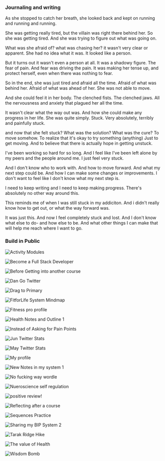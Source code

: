 ### Journaling and writing

As she stopped to catch her breath, she looked back and kept on running and running and running. 

She was getting really tired, but the villain was right there behind her. So she was getting tired. And she was trying to figure out what was going on.

What was she afraid of? what was chasing her? it wasn't very clear or apparent. She had no idea what it was. It looked like a person.

But it turns out it wasn't even a person at all. It was a shadowy figure. The fear of pain. And fear was driving the pain. It was making her tense up, and protect herself, even when there was nothing to fear.

So in the end, she was just tired and afraid all the time. Afraid of what was behind her. Afraid of what was ahead of her. She was not able to move.

And she could feel it in her body. The clenched fists. The clenched jaws. All the nervousness and anxiety that plagued her all the time.

It wasn't clear what the way out was. And how she could make any progress in her life. She was quite simply. Stuck. Very absolutely, terribly and painfully stuck.

and now that she felt stuck? What was the solution? What was the cure? To move somehow. To realize that it's okay to try something (anything) Just to get moving. And to believe that there is actually hope in getting unstuck.

I've been working so hard for so long. And I feel like I've been left alone by my peers and the people around me. I just feel very stuck.

And I don't know who to work with. And how to move forward. And what my next step could be. And how I can make some changes or improvements. I don't want to feel like I don't know what my next step is.

I need to keep writing and I need to keep making progress. There's absolutely no other way around this.

This reminds me of when I was still stuck in my addiciton. And i didn't really know how to get out, or what the way forward was.

It was just this. And now I feel completely stuck and lost. And I don't know what else to do- and how else to be. And what other things I can make that will help me reach where I want to go.

### Build in Public

![Activity Modules](Activity%20Modules.png)

![Become a Full Stack Developer](Become%20a%20Full%20Stack%20Developer.jpg)

![Before Getting into another course](Before%20Getting%20into%20another%20course.jpeg)

![Dan Go Twitter](Dan%20Go%20Twitter.png)

![Drag to Primary](Drag%20to%20Primary.gif)

![FitforLife System Mindmap](FitforLife%20System%20Mindmap.png)

![Fitness pro profile](Fitness%20pro%20profile.png)

![Health Notes and Outline 1](Health%20Notes%20and%20Outline%201.png)

![Instead of Asking for Pain Points](Instead%20of%20Asking%20for%20Pain%20Points.png)

![Jun Twitter Stats](Jun%20Twitter%20Stats.png)

![May Twitter Stats](May%20Twitter%20Stats.png)

![My profile](My%20profile.png)

![New Notes in my system 1](New%20Notes%20in%20my%20system%201.png)

![No fucking way wordle](No%20fucking%20way%20wordle.png)

![Nueroscience self regulation](Nueroscience%20self%20regulation.png)

![positive review!](positive%20review!.png)

![Reflecting after a course](Reflecting%20after%20a%20course.jpeg)

![Sequences Practice](Sequences%20Practice.png)

![Sharing my BIP System 2](Sharing%20my%20BIP%20System%202.png)

![Tarak Ridge Hike](Tarak%20Ridge%20Hike.png)

![The value of Health](The%20value%20of%20Health.png)

![Wisdom Bomb](Wisdom%20Bomb.png)